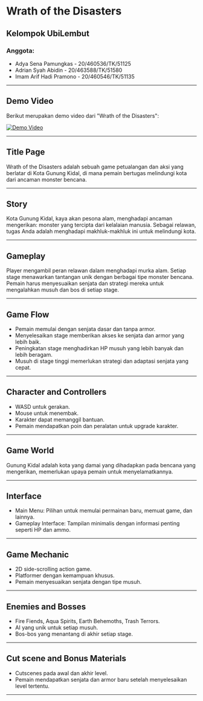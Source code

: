 # Wrath of the Disasters

## Kelompok UbiLembut

### Anggota:
- Adya Sena Pamungkas - 20/460536/TK/51125
- Adrian Syah Abidin - 20/463588/TK/51580
- Imam Arif Hadi Pramono - 20/460546/TK/51135

---

## Demo Video

Berikut merupakan demo video dari "Wrath of the Disasters":

[![Demo Video](https://img.youtube.com/vi/XGk-1T3N3SU/0.jpg)](https://youtu.be/XGk-1T3N3SU)

---

## Title Page

Wrath of the Disasters adalah sebuah game petualangan dan aksi yang berlatar di Kota Gunung Kidal, di mana pemain bertugas melindungi kota dari ancaman monster bencana.

---

## Story

Kota Gunung Kidal, kaya akan pesona alam, menghadapi ancaman mengerikan: monster yang tercipta dari kelalaian manusia. Sebagai relawan, tugas Anda adalah menghadapi makhluk-makhluk ini untuk melindungi kota.

---

## Gameplay

Player mengambil peran relawan dalam menghadapi murka alam. Setiap stage menawarkan tantangan unik dengan berbagai tipe monster bencana. Pemain harus menyesuaikan senjata dan strategi mereka untuk mengalahkan musuh dan bos di setiap stage.

---

## Game Flow

- Pemain memulai dengan senjata dasar dan tanpa armor.
- Menyelesaikan stage memberikan akses ke senjata dan armor yang lebih baik.
- Peningkatan stage menghadirkan HP musuh yang lebih banyak dan lebih beragam.
- Musuh di stage tinggi memerlukan strategi dan adaptasi senjata yang cepat.

---

## Character and Controllers

- WASD untuk gerakan.
- Mouse untuk menembak.
- Karakter dapat memanggil bantuan.
- Pemain mendapatkan poin dan peralatan untuk upgrade karakter.

---

## Game World

Gunung Kidal adalah kota yang damai yang dihadapkan pada bencana yang mengerikan, memerlukan upaya pemain untuk menyelamatkannya.

---

## Interface

- Main Menu: Pilihan untuk memulai permainan baru, memuat game, dan lainnya.
- Gameplay Interface: Tampilan minimalis dengan informasi penting seperti HP dan ammo.

---

## Game Mechanic

- 2D side-scrolling action game.
- Platformer dengan kemampuan khusus.
- Pemain menyesuaikan senjata dengan tipe musuh.

---

## Enemies and Bosses

- Fire Fiends, Aqua Spirits, Earth Behemoths, Trash Terrors.
- AI yang unik untuk setiap musuh.
- Bos-bos yang menantang di akhir setiap stage.

---

## Cut scene and Bonus Materials

- Cutscenes pada awal dan akhir level.
- Pemain mendapatkan senjata dan armor baru setelah menyelesaikan level tertentu.

---

